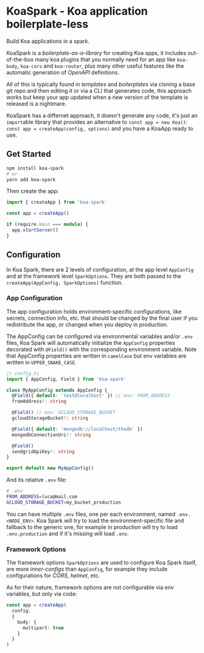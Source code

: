 # KoaSpark - Koa application boilerplate-less

Build Koa applications in a spark.

KoaSpark is a *boilerplate-as-a-library* for creating Koa apps, it includes out-of-the-box many koa plugins that
you normally need for an app like `koa-body`, `koa-cors` and `koa-router`, plus many other useful features
like the automatic generation of *OpenAPI* definitions.

All of this is typically found in *templates* and *boilerplates* via cloning a base git repo and then editing it or
via a CLI that generates code, this approach works but keep your app updated when a new version of the template is released
is a nightmare.

KoaSpark has a differnet approach, it doesn't generate any code, it's just an `import`able library that provides an alternative
to `const app = new Koa()`: `const app = createApp(config, options)` and you have a KoaApp ready to use.

## Get Started

```sh
npm install koa-spark
# or
yarn add koa-spark
```

Then create the app:

```ts
import { createApp } from 'koa-spark'

const app = createApp()

if (require.main === module) {
  app.startServer()
}
```

## Configuration

In Koa Spark, there are 2 levels of configuration, at the app level `AppConfig` and at the framework level `SparkOptions`.
They are both passed to the `createApp(AppConfig, SparkOptions)` function.

### App Configuration

The app configuration holds environment-specific configurations, like secrets, connection info, etc. that should be changed
by the final user if you redistribute the app, or changed when you deploy in production.

The AppConfig can be configured via environmental variables and/or `.env` files, Koa Spark will automatically initialize the `AppConfig`
properties decorated with `@Field()` with the corresponding environment variable. Note that AppConfig properties are written in `camelCase`
but env variables are written in `UPPER_SNAKE_CASE`.

```ts
// config.ts
import { AppConfig, Field } from 'koa-spark'

class MyAppConfig extends AppConfig {
  @Field({ default: 'test@localhost' }) // env: FROM_ADDRESS
  fromAddress!: string

  @Field() // env: GCLOUD_STORAGE_BUCKET
  gcloudStorageBucket!: string

  @Field({ default: 'mongodb://localhost/thedb' })
  mongodbConnectionUri!: string

  @Field()
  sendgridApiKey!: string
}

export default new MyAppConfig()
```

And its relative `.env` file:

```sh
# .env
FROM_ADDRESS=luca@mail.com
GCLOUD_STORAGE_BUCKET=my_bucket_production
```

You can have multiple `.env` files, one per each environment, named `.env.<NODE_ENV>`.
Koa Spark will try to load the environment-specific file and fallback to the generic one,
for example in production will try to load `.env.production` and if it's missing will load `.env`.

### Framework Options

The framework options `SparkOptions` are used to configure Koa Spark itself, are more *inner-configs* than
`AppConfig`, for example they include configurations for *CORS*, *helmet*, etc.

As for their nature, framework options are not configurable via env variables, but only via code:

```ts
const app = createApp(
  config,
  {
    body: {
      multipart: true
    }
  }
)
```
